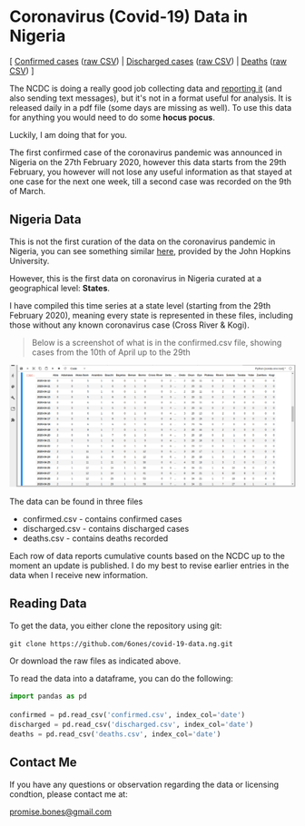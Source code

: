# Coronavirus (Covid-19) Data in Nigeria
[ [Confirmed cases](https://github.com/6ones/covid-19-data.ng/blob/master/confirmed.csv) ([raw CSV](https://raw.githubusercontent.com/6ones/covid-19-data.ng/master/confirmed.csv)) | [Discharged cases](https://github.com/6ones/covid-19-data.ng/blob/master/discharged.csv) ([raw CSV](https://raw.githubusercontent.com/6ones/covid-19-data.ng/master/discharged.csv)) | [Deaths](https://github.com/6ones/covid-19-data.ng/blob/master/deaths.csv) ([raw CSV](https://raw.githubusercontent.com/6ones/covid-19-data.ng/master/deaths.csv)) ]

The NCDC is doing a really good job collecting data and [reporting it](https://ncdc.gov.ng/diseases/sitreps/?cat=14&name=An%20update%20of%20COVID-19%20outbreak%20in%20Nigeria) (and also sending text messages), but it's not in a format useful for analysis. It is released daily in a pdf file (some days are missing as well). To use this data for anything you would need to do some **hocus pocus**.

Luckily, I am doing that for you.

The first confirmed case of the coronavirus pandemic was announced in Nigeria on the 27th February 2020, however this data starts from the 29th February, you however will not lose any useful information as that stayed at one case for the next one week, till a second case was recorded on the 9th of March.

## Nigeria Data

This is not the first curation of the data on the coronavirus pandemic in Nigeria, you can see something similar [here](https://github.com/CSSEGISandData/COVID-19), provided by the John Hopkins University.

However, this is the first data on coronavirus in Nigeria curated at a geographical level: **States**.

I have compiled this time series at a state level (starting from the 29th February 2020), meaning every state is represented in these files, including those without any known coronavirus case (Cross River & Kogi).

> Below is a screenshot of what is in the confirmed.csv file, showing cases from the 10th of April up to the 29th

![confirmed cases](https://github.com/6ones/covid-19-data.ng/blob/master/images/screenshot%20confirmed%20cases.png)

The data can be found in three files

- confirmed.csv - contains confirmed cases
- discharged.csv - contains discharged cases
- deaths.csv - contains deaths recorded

Each row of data reports cumulative counts based on the NCDC up to the moment an update is published. I do my best to revise earlier entries in the data when I receive new information.

## Reading Data

To get the data, you either clone the repository using git:

`git clone https://github.com/6ones/covid-19-data.ng.git`

Or download the raw files as indicated above.

To read the data into a dataframe, you can do the following:
```python
import pandas as pd

confirmed = pd.read_csv('confirmed.csv', index_col='date')
discharged = pd.read_csv('discharged.csv', index_col='date')
deaths = pd.read_csv('deaths.csv', index_col='date')
```

## Contact Me

If you have any questions or observation regarding the data or licensing condtion, please contact me at:

[promise.bones@gmail.com](mailto:promise.bones@gmail.com)
